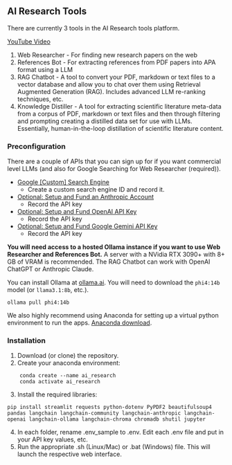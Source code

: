 ## AI Research Tools

There are currently 3 tools in the AI Research tools platform.

[YouTube Video](https://www.youtube.com/watch?v=p4ygW6npE3Y)

1. Web Researcher - For finding new research papers on the web
2. References Bot - For extracting references from PDF papers into APA format using a LLM
3. RAG Chatbot - A tool to convert your PDF, markdown or text files to a vector database and allow you to chat over them using Retrieval Augmented Generation (RAG).  Includes advanced LLM re-ranking techniques, etc.
4. Knowledge Distiller - A tool for extracting scientific literature meta-data from a corpus of PDF, markdown or text files and then through filtering and prompting creating a distilled data set for use with LLMs.  Essentially, human-in-the-loop distillation of scientific literature content.

### Preconfiguration

There are a couple of APIs that you can sign up for if you want commercial level LLMs (and also for Google Searching for Web Researcher (required)).

- [Google [Custom] Search Engine](https://programmablesearchengine.google.com/about/)
  - Create a custom search engine ID and record it.
- [Optional: Setup and Fund an Anthropic Account](https://console.anthropic.com/login?returnTo=%2F%3F)
  - Record the API key
- [Optional: Setup and Fund OpenAI API Key](https://platform.openai.com/api-keys)
  - Record the API key
- [Optional: Setup and Fund Google Gemini API Key](https://ai.google.dev/gemini-api/docs/api-key)
  - Record the API key

**You will need access to a hosted Ollama instance if you want to use Web Researcher and References Bot.** A server with a NVidia RTX 3090+ with 8+ GB of VRAM is recommended.  The RAG Chatbot can work with OpenAI ChatGPT or Anthropic Claude.

You can install Ollama at [ollama.ai](http://ollama.ai). You will need to download the `phi4:14b` model (or `llama3.1:8b`, etc.).

`ollama pull phi4:14b`

We also highly recommend using Anaconda for setting up a virtual python environment to run the apps. [Anaconda download](https://www.anaconda.com/download).

### Installation

1. Download (or clone) the repository.
2. Create your anaconda environment:

```
    conda create --name ai_research
    conda activate ai_research
```

3. Install the required libraries:

`pip install streamlit requests python-dotenv PyPDF2 beautifulsoup4 pandas langchain langchain-community langchain-anthropic langchain-openai langchain-ollama langchain-chroma chromadb shutil jupyter`

4. In each folder, rename .env_sample to .env. Edit each .env file and put in your API key values, etc.
5. Run the appropriate .sh (Linux/Mac) or .bat (Windows) file. This will launch the respective web interface.
